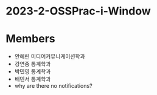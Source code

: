 # 2023-2-OSSPrac-i-Window

# Members
- 안혜린 미디어커뮤니케이션학과
- 강연중 통계학과
- 박민영 통계학과
- 배민서 통계학과
- why are there no notifications?
